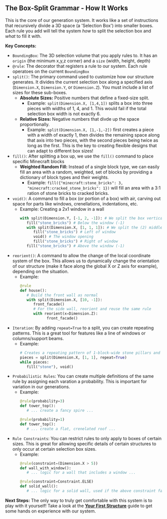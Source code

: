 ## The Box-Split Grammar - How It Works

This is the core of our generation system. It works like a set of instructions that recursively divide a 3D space (a 'Selection Box') into smaller boxes. Each rule you add will tell the system _how_ to split the selection box and _what_ to fill it with.

**Key Concepts:**
- `BoundingBox`: The 3D selection volume that you apply rules to. It has an `origin` (the minimum x,y,z corner) and a `size` (width, height, depth)
- `@rule`: The decorator that registers a rule to our system. Each rule operatoes on the current `BoundingBox` 
- `split()`: The primary command used to customize how our structure generates. It divides the current selection box along a specified axis (`Dimension.X`, `Dimension.Y`, or `Dimension.Z`). You must include a list of sizes for these sub-boxes.
   - **Absolute Sizes:** Positive numbers that define a fixed-size split. 
      - Example: `split(Dimension.X, [1,4,1])` splits a box into three pieces with widths of 1, 4, and 1. This would fail if the total selection box width is not exactly 6.
   - **Relative Sizes:** Negative numbers that divde up the space proportionally. 
      - Example: `split(Dimension.X, [1,-1,-2])` first creates a piece with a width of exactly 1, then divides the remaining space along that axis into two pieces, with the second pieces being twice as long as the first. This is the key to creating flexible designs that can adapt to different box sizes!
- `fill()`: After splitting a box up, we use the `fill()` command to place specific Minecraft blocks
   - **Weighted Random Fill:** Instead of a single block type, we can easily fill an area with a random, weighted, set of blocks by providing a dictionary of block types and their weights. 
      - Example: `fill({"minecraft:stone_bricks": 3, "minecraft:cracked_stone_bricks": 1})` will fill an area with a 3:1 ration of stone bricks to cracked bricks. 
- `void()`: A command to fill a box (or portion of a box) with air, carving out space for parts like windows, crenellations, indentations, etc.
   - Example: Creating a 2x1 window in a wall
      ```python
      with split(Dimension.Y, [-1, 2, -1]): # We split the box vertically into 3 pieces (Minecraft Y axis is up/down)
         fill("stone_bricks") # Below the window (-1)
         with split(Dimension.X, [1, 1, 1]): # We split the (2) middle rows horizontally 
            fill("stone_bricks") # Left of window
            void() # The window opening
            fill("stone_bricks") # Right of window
         fill("stone_bricks") # Above the window (-1)
      ```
- `reorient()`: A command to allow the change of the local coordinate system of the box. This allows us to dynamically change the orientation of our structure (make it face along the global X or Z axis for example), depending on the situation.
   - Example:
      ```python
      @rule
      def house():
         # Build the front wall as normal
         with split(Dimension.X, [10, -1]):
            front_facade()
            # For the side wall, reorient and reuse the same rule
            with reorient(x=Dimension.Z):
                  front_facade()
      ```
- `Iteration`: By adding `repeat=True`  to a split, you can create repeating patterns. This is a great tool for features like a line of windows or columns/support beams. 
   - Example: 
      ```python 
      # Creates a repeating pattern of 1-block-wide stone pillars and 1-block-wide air gaps
      pieces = split(Dimension.X, [1, 1], repeat=True)
      while pieces:
         fill("stone"), void()
      ```
- `Probabilistic Rules`: You can create multiple definitions of the same rule by assigning each varation a probability. This is important for variation in our generations.
   - Example:
      ```python
      @rule(probability=3)
      def tower_top():
         # ... create a fancy spire ...

      @rule(probability=1)
      def tower_top():
         # ... create a flat, crenelated roof ... 
      ```
- `Rule Constraints`: You can restrict rules to only apply to boxes of certain sizes. This is great for allowing specific details of certain structures to only occur at certain selection box sizes. 
   - Example: 
      ```python
      @rule(constraint=(Dimension.X > 5))
      def wall_with_window():
         # ... logic for a wall that includes a window ...

      @rule(constraint=Constraint.ELSE)
      def solid_wall():
         # ... logic for a solid wall, used if the above constraint fails ...
      ```

**Next Steps:** The only way to truly get comfortable with this system is to play with it yourself! Take a look at the **[Your First Structure](./FIRST_STRUCTURE.md)** guide to get some hands on experience with our system.